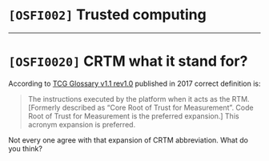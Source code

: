 # `[OSFI002]` Trusted computing

---

# `[OSFI0020]` CRTM what it stand for?

According to
[TCG Glossary v1.1 rev1.0](https://trustedcomputinggroup.org/wp-content/uploads/TCG-Glossary-V1.1-Rev-1.0.pdf)
published in 2017 correct definition is:

> The instructions executed by the platform when it acts as the RTM. [Formerly
> described as “Core Root of Trust for Measurement”. Code Root of
> Trust for Measurement is the preferred expansion.] This acronym expansion is
> preferred.

Not every one agree with that expansion of CRTM abbreviation. What do you think?

<!--

# `[OSFI0021]` Is AMD SKINIT implementation a D-HRTM or D-CRTM?

TBD

-->
